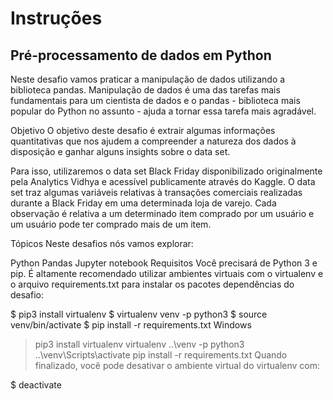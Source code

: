 # Instruções
## Pré-processamento de dados em Python
Neste desafio vamos praticar a manipulação de dados utilizando a biblioteca pandas. Manipulação de dados é uma das tarefas mais fundamentais para um cientista de dados e o pandas - biblioteca mais popular do Python no assunto - ajuda a tornar essa tarefa mais agradável.

Objetivo
O objetivo deste desafio é extrair algumas informações quantitativas que nos ajudem a compreender a natureza dos dados à disposição e ganhar alguns insights sobre o data set.

Para isso, utilizaremos o data set Black Friday disponibilizado originalmente pela Analytics Vidhya e acessível publicamente através do Kaggle. O data set traz algumas variáveis relativas à transações comerciais realizadas durante a Black Friday em uma determinada loja de varejo. Cada observação é relativa a um determinado item comprado por um usuário e um usuário pode ter comprado mais de um item.

Tópicos
Neste desafios nós vamos explorar:

Python
Pandas
Jupyter notebook
Requisitos
Você precisará de Python 3 e pip. É altamente recomendado utilizar ambientes virtuais com o virtualenv e o arquivo requirements.txt para instalar os pacotes dependências do desafio:

$ pip3 install virtualenv
$ virtualenv venv -p python3
$ source venv/bin/activate
$ pip install -r requirements.txt
Windows

> pip3 install virtualenv
> virtualenv ..\venv -p python3
> ..\venv\Scripts\activate
> pip install -r requirements.txt
Quando finalizado, você pode desativar o ambiente virtual do virtualenv com:

$ deactivate
